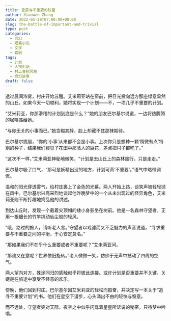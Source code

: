 ```yaml
---
title: 重要与不重要的较量
author: Xiaowen Zhang
date: 2022-05-28T07:00:00+08:00
slug: the-battle-of-important-and-trivial
type: post
categories:
  - 奇幻
  - 短篇小说
  - 文学
  - 喜剧
tags:
  - 计划
  - 人物对话
  - 村上春树风格
  - 奇幻故事
draft: false
---
```


透过晨间浓雾，村庄开始苏醒。艾米莉亚站在窗前，把目光投向远方那座绿意盎然的山丘。如果今天一切顺利，她将实现一个计划——不，一项几乎不重要的计划。

“艾米莉亚，你那滑稽的计划到底是什么？”她的朋友巴尔基尔说道，一边将热腾腾的咖啡递给她。

“与你无关的小事而已。”她含糊其辞，脸上却藏不住那抹期待。

巴尔基尔挑眉，“你的‘小事’从来都不会是小事。上次你只是想种一颗‘稍微有点’特别的种子，结果我们窥见了花田中那骇人的巨花，差点把村子都吃了。”

“这次不一样，”艾米莉亚神秘地微笑，“计划是去山丘上的森林旅行。只是走走。”

巴尔基尔吸了口气，“那可是妖精出没的地方，计划可真‘不重要’。”语气中略带调侃。

温和的阳光穿透雾气，给村庄裹上了金色的光幕。两人开始上路，谈笑声被轻轻抛在风中。巴尔基尔兴高采烈地谈起他昨晚梦中的一个从未出现过的怪异角色，艾米莉亚则不断打趣地捣乱他的讲述。

到达山丘时，发现一个戴着尖顶帽的矮小身影坐在树前。他是一名森林守望者，正用一根细长的竹竿挑动仙尘般的轻风。

“哦，路过的旅人，请听老人言。”守望者以戏谑而又不乏魅力的声音说道，“寻求重要与不重要之间的平衡，于心安定莫名。”

“那如果我们不在乎什么重要或者不重要呢？”艾米莉亚问。

“那谁又在意呢？世界依旧旋转。”老人微微一笑，仿佛于无声中撼动了四周的空气。

两人望向对方，殊途同归的感触似乎将彼此连接。或许计划是否重要并不关键，关键是在旅途中享受不经意的欢乐。

傍晚，他们回到村庄。巴尔基尔因艾米莉亚的轻松而振奋，并决定写一本关于“追寻不重要计划”的书。他们在星空下漫步，心头涌出不由的轻快与惬意。

而不远处，守望者笑对天际，夜空之中似乎闪烁着星星所诉说的秘密，只待梦中吟唱。